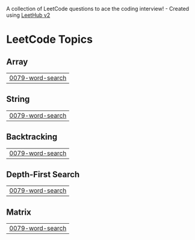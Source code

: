 A collection of LeetCode questions to ace the coding interview! - Created using [LeetHub v2](https://github.com/arunbhardwaj/LeetHub-2.0)
<!---LeetCode Topics Start-->
# LeetCode Topics
## Array
|  |
| ------- |
| [0079-word-search](https://github.com/pratishtha-gupta/leetcode/tree/master/0079-word-search) |
## String
|  |
| ------- |
| [0079-word-search](https://github.com/pratishtha-gupta/leetcode/tree/master/0079-word-search) |
## Backtracking
|  |
| ------- |
| [0079-word-search](https://github.com/pratishtha-gupta/leetcode/tree/master/0079-word-search) |
## Depth-First Search
|  |
| ------- |
| [0079-word-search](https://github.com/pratishtha-gupta/leetcode/tree/master/0079-word-search) |
## Matrix
|  |
| ------- |
| [0079-word-search](https://github.com/pratishtha-gupta/leetcode/tree/master/0079-word-search) |
<!---LeetCode Topics End-->